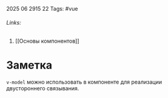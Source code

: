 2025 06 2915 22
Tags: #vue 
###### Links: 
1) [[Основы компонентов]]
# Заметка
`v-model` можно использовать в компоненте для реализации двустороннего связывания.